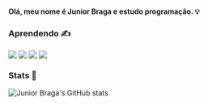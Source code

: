 #### Olá, meu nome é Junior Braga e estudo programação. 💡

### Aprendendo ✍️ 
<div style='display: inline_block'>
  <img align='center' src='https://img.shields.io/badge/React-20232A?style=for-the-badge&logo=react&logoColor=61DAFB'/>
  <img align='center' src='https://img.shields.io/badge/JavaScript-F7DF1E?style=for-the-badge&logo=javascript&logoColor=black'/>
  <img align='center' src='https://img.shields.io/badge/HTML5-E34F26?style=for-the-badge&logo=html5&logoColor=white'/>
  <img align='center' src='https://img.shields.io/badge/CSS3-1572B6?style=for-the-badge&logo=css3&logoColor=white'/>
 </div>
 
 ### Stats 📶

![Junior Braga's GitHub stats](https://github-readme-stats.vercel.app/api?username=juniorbragaj&show_icons=true&theme=radical)

